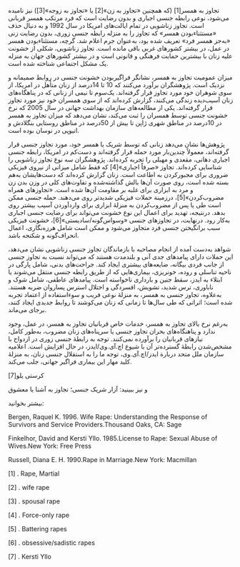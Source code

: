   تجاوز به همسر[1] (که همچنین «تجاوز به زن»[2] یا «تجاوز به زوجه»[3]) نیز نامیده می‌شود، نوعی رابطه جنسی اجباری و بدون رضایت است که فرد مرتکب همسر قربانی است. تجاوز زناشویی در تمام ایالت‌های امریکا در سال 1992 و به دنبال حذف «مستثناءبودن همسر» که تجاوز را به منزله رابطه جنسی زوری، بدون رضایت زنی «به‌جز همسر فرد» تعریف شده بود، به‌عنوان جرم اعلام شد. گرچه، مستثناءبودن همسر در عمل، در بیشتر کشورهای غربی باقی مانده است. تجاوز زناشویی، شکلی از خشونت علیه زنان با بیشترین حمایت فرهنگی و قانونی است و در بیشتر کشورهای جهان به منزله یک مشکل اجتماعی شناخته شده است. 

میزان عمومیت تجاوز به همسر، نشانگر فراگیربودن خشونت جنسی در روابط صمیمانه و نزدیک است. پژوهشگران برآورد می‌کنند که 10 تا 14درصد از زنان متأهل در امریکا، از سوی شوهران خود مورد تجاوز قرار گرفته‌اند. یک‌سوم تا نیمی از زنانی که در پناهگاه‌های زنان آسیب‌دیده زندگی می‌کنند، گزارش کرده‌اند که از سوی همسران خود نیز مورد تجاوز قرار گرفته‌اند. یکی از مطالعه‌های سازمان بهداشت جهانی در سال 2005 که نرخ خشونت جنسی توسط همسران را ثبت‌ می‌کند، نشان می‌دهد که میزان تجاوز به همسر در 10‌درصد در مناطق شهری ژاپن تا بیش از 50درصد در مناطق روستایی بنگلادش و اتیوپی در نوسان بوده است.

 پژوهش‌ها نشان می‌دهد زنانی که توسط شریک یا همسر خود، مورد تجاوز جنسی قرار گرفته‌اند، معمولاً چندین‌بار مورد حمله قرار گرفته‌اند و دست‌کم در امریکا، رابطه جنسی اجباری دهانی، مقعدی و مهبلی را تجربه کرده‌اند. پژوهشگران سه نوع تجاوز زناشویی را شناسایی کرده‌اند. تجاوز «صرفاً اجباری»[4] که فقط شامل میزانی از نیروی فیزیکی ضروری برای مجبورکردن به اطاعت است. زنان گزارش کرده‌اند که دست‌هایشان به‌هم بسته شده است، روی صورت آن‌ها بالش گذاشته‌شده و تفاوت‌های کلی در وزن بدن زن و مرد به ابزاری برای غلبه بر مقاومت آن‌ها شده است. «تجاوزهای همراه مضروب‌کردن»[5]، درزمینة حملات فیزیکی شدیدتر روی می‌دهند. حمله جنسی ممکن است طی یا پس از مضروب‌کردن به منزلۀ ابزاری برای واردآوردن آسیب بیشتر روی بدهد. درنتیجه، تهدید برای اعمال این نوع خشونت می‌تواند برای رضایت جنسی اجباری به‌کار رود. درنهایت، در تجاوزهای جنسی «وسواس‌گونه/سادیستی»[6]، خشونت فیزیکی سبب برانگیختن جنسی فرد متجاوز می‌شود و ممکن است شامل هرزه‌نگاری، اعمال انحراف‌گونه و شکنجه باشد.

 شواهد به‌دست آمده از انجام مصاحبه با بازماندگان تجاوز جنسی زناشویی نشان می‌دهد، این حملات دارای پیامدهای جدی آنی و بلندمدت هستند که می‌تواند نسبت به تجاوز جنسی از جانب فردی بیگانه، ضایعه‌های بیشتری ایجاد کند. جراحت‌های بدنی، شامل پارگی در ناحیه تناسلی و روده، خونریزی، بیماری‌هایی که از طریق رابطه جنسی منتقل می‌شوند یا ابتلاء به ایدز، سقط جنین و بارداری ناخواسته است. پیامدهای عاطفی، شامل شوک و ناباوری، ترس شدید، تشویش، افسردگی و اختلال استرس پسا‌روان ضربه هستند. به‌علاوه، تجاوز جنسی به همسر، به منزلۀ نوعی فریب و سوءاستفاده از اعتماد تجربه شده است؛ اثراتی که طی سال‌ها تا زمانی که زنان می‌کوشند تا روابط جدیدی ایجاد کنند، برجای می‌ماند.

به‌رغم نرخ بالای تجاوز به همسر، خدمات خاص قربانیان تجاوز به همسر، در عمل، وجود ندارد و پناهنگاه‌های بحران تجاوز جنسی یا سرپناه‌های زنان مضروب، به‌طور کامل، نیازهای قربانیان را برآورده نمی‌کنند. توجه به رابطۀ جنسی زوری در ازدواج با مشخص‌شدن رابطۀ گسترده‌تر آن با شیوع اچ.آی.وی/ایدز، در حال افزایش است. اعلامیه سازمان ملل متحد دربارة ایدز/اچ.آی.وی، توجه ما را به استقلال جنسی زنان، به منزلۀ کلید مهار این بیماری فراگیر جهانی، جلب می‌کند.

 کرستی یلو[7]

 و نیز ببینید: آزار شریک جنسی؛ تجاوز به آشنا یا معشوق

بیشتر بخوانید:

Bergen, Raquel K. 1996. Wife Rape: Understanding the Response of Survivors and Service Providers.Thousand Oaks, CA: Sage

Finkelhor, David and Kersti Yllo. 1985.License to Rape: Sexual Abuse of Wives.New York: Free Press

Russell, Diana E. H. 1990.Rape in Marriage.New York: Macmillan

 [1] . Rape, Martial

[2] . wife rape

[3] . spousal rape

[4] . Force-only rape

[5] . Battering rapes

[6] . obsessive/sadistic rapes

[7] . Kersti Yllo

 

 

 

 